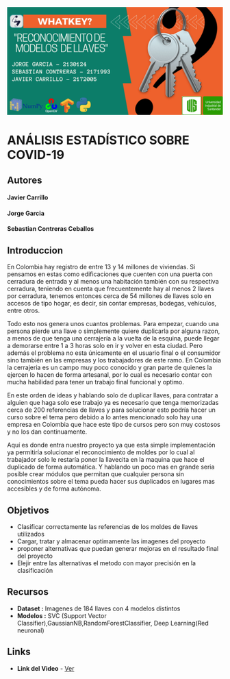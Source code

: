 <img src="Banner - WHATKEY.jpg" style="width:800px;">


# ANÁLISIS ESTADÍSTICO SOBRE COVID-19

## Autores
#### Javier Carrillo
#### Jorge Garcia
#### Sebastian Contreras Ceballos

## Introduccion

En Colombia hay registro de entre 13 y 14 millones de viviendas. Si pensamos en estas como edificaciones que cuenten con una puerta con cerradura de entrada y al menos una habitación también con su respectiva cerradura, teniendo en cuenta que frecuentemente hay al menos 2 llaves por cerradura, tenemos entonces cerca de 54 millones de llaves solo en accesos de tipo hogar, es decir, sin contar empresas, bodegas, vehículos, entre otros.

Todo esto nos genera unos cuantos problemas. Para empezar, cuando una persona pierde una llave o simplemente quiere duplicarla por alguna razon, a menos de que tenga una cerrajería a la vuelta de la esquina, puede llegar a demorarse entre 1 a 3 horas solo en ir y volver en esta ciudad.
Pero además el problema no esta únicamente en el usuario final o el consumidor sino también en las empresas y los trabajadores de este ramo. En Colombia la cerrajeria es un campo muy poco conocido y gran parte de quienes la ejercen lo hacen de forma artesanal, por lo cual es necesario contar con mucha habilidad para tener un trabajo final funcional y optimo.

En este orden de ideas y hablando solo de duplicar llaves, para contratar a alguien que haga solo ese trabajo ya es necesario que tenga memorizadas cerca de 200 referencias de llaves y para solucionar esto podría hacer un curso sobre el tema pero debido a lo antes mencionado solo hay una empresa en Colombia que hace este tipo de cursos pero son muy costosos y no los dan continuamente.

Aquí es donde entra nuestro proyecto ya que esta simple implementación ya permitiría solucionar el reconocimiento de moldes por lo cual al trabajador solo le restaría poner la llavecita en la maquina que hace el duplicado de forma automática.
Y hablando un poco mas en grande seria posible crear módulos que permitan que cualquier persona sin conocimientos sobre el tema pueda hacer sus duplicados en lugares mas accesibles y de forma autónoma.


## Objetivos
-	Clasificar correctamente las referencias de los moldes de llaves utilizados
-	Cargar, tratar y almacenar optimamente las imagenes del proyecto
-	proponer alternativas que puedan generar mejoras en el resultado final del proyecto
-	Elejir entre las alternativas el metodo con mayor precisión en la clasificación


## Recursos

- **Dataset :** Imagenes de 184 llaves con 4 modelos distintos
- **Modelos :** SVC (Support Vector Classifier),GaussianNB,RandomForestClassifier, Deep Learning(Red neuronal)

## Links

* **Link del Video** - [Ver](https://youtu.be/OG9vG7f9k2U)
